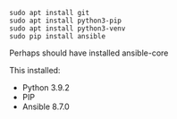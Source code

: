 ``` Shell
sudo apt install git
sudo apt install python3-pip
sudo apt install python3-venv
sudo pip install ansible
```
Perhaps should have installed ansible-core

This installed:
- Python 3.9.2
- PIP
- Ansible 8.7.0
